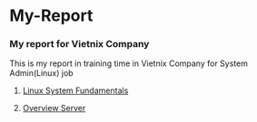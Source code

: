 # My-Report

### My report for Vietnix Company
<p>This is my report in training time in Vietnix Company for System Admin(Linux) job</P>


1. <a href='https://github.com/tebby455/My-Report/blob/main/LinuxSystemFundamentals.md' tyle='text-decoration: none'>Linux System Fundamentals</a>

2. <a href='https://github.com/tebby455/My-Report/blob/main/OverviewServer.md' tyle='text-decoration: none'>Overview Server</a>